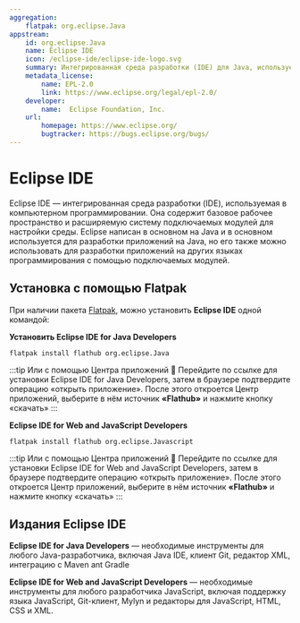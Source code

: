 ```yaml
---
aggregation: 
    flatpak: org.eclipse.Java
appstream:
    id: org.eclipse.Java
    name: Eclipse IDE
    icon: /eclipse-ide/eclipse-ide-logo.svg
    summary: Интегрированная среда разработки (IDE) для Java, используемая в компьютерном программировании.
    metadata_license: 
        name: EPL-2.0
        link: https://www.eclipse.org/legal/epl-2.0/
    developer: 
        name:  Eclipse Foundation, Inc. 
    url: 
        homepage: https://www.eclipse.org/
        bugtracker: https://bugs.eclipse.org/bugs/
---
```




# Eclipse IDE

Eclipse IDE — интегрированная среда разработки (IDE), используемая в компьютерном программировании. Она содержит базовое рабочее пространство и расширяемую систему подключаемых модулей для настройки среды. Eclipse написан в основном на Java и в основном используется для разработки приложений на Java, но его также можно использовать для разработки приложений на других языках программирования с помощью подключаемых модулей.

## Установка c помощью Flatpak

При наличии пакета [Flatpak](/flatpak), можно установить **Eclipse IDE** одной командой:

**Установить Eclipse IDE for Java Developers**

```shell
flatpak install flathub org.eclipse.Java
```

:::tip Или с помощью Центра приложений :thinking:
Перейдите по ссылке для <a :href="'appstream://org.eclipse.Java'">установки Eclipse IDE for Java Developers</a>, затем в браузере подтвердите операцию «открыть приложение». После этого откроется Центр приложений, выберите в нём источник **«Flathub»** и нажмите кнопку «скачать»
:::

**Eclipse IDE for Web and JavaScript Developers**

```shell
flatpak install flathub org.eclipse.Javascript
```

:::tip Или с помощью Центра приложений :thinking:
Перейдите по ссылке для <a :href="'appstream://org.eclipse.Javascript'">установки Eclipse IDE for Web and JavaScript Developers</a>, затем в браузере подтвердите операцию «открыть приложение». После этого откроется Центр приложений, выберите в нём источник **«Flathub»** и нажмите кнопку «скачать»
::: 

## Издания Eclipse IDE

**Eclipse IDE for Java Developers** — необходимые инструменты для любого Java-разработчика, включая Java IDE, клиент Git, редактор XML, интеграцию с Maven ant Gradle

**Eclipse IDE for Web and JavaScript Developers** — необходимые инструменты для любого разработчика JavaScript, включая поддержку языка JavaScript, Git-клиент, Mylyn и редакторы для JavaScript, HTML, CSS и XML.